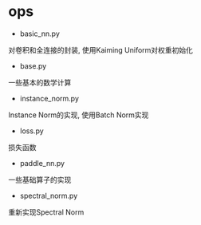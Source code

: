 # ops

- basic_nn.py

对卷积和全连接的封装, 使用Kaiming Uniform对权重初始化

- base.py

一些基本的数学计算

- instance_norm.py

Instance Norm的实现, 使用Batch Norm实现

- loss.py

损失函数

- paddle_nn.py

一些基础算子的实现

- spectral_norm.py

重新实现Spectral Norm
